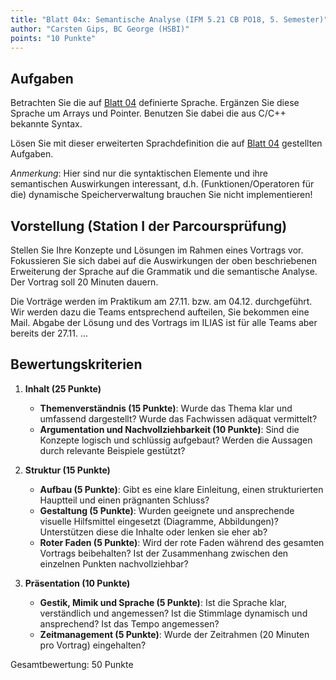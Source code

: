```yaml
---
title: "Blatt 04x: Semantische Analyse (IFM 5.21 CB PO18, 5. Semester)"
author: "Carsten Gips, BC George (HSBI)"
points: "10 Punkte"
---
```


<!--  pandoc -s -f markdown -t markdown+smart-grid_tables-multiline_tables-simple_tables --columns=94 --reference-links=true  sheet04x.md  -o xxx.md  -->

## Aufgaben

Betrachten Sie die auf [Blatt 04] definierte Sprache. Ergänzen Sie diese Sprache um Arrays und
Pointer. Benutzen Sie dabei die aus C/C++ bekannte Syntax.

Lösen Sie mit dieser erweiterten Sprachdefinition die auf [Blatt 04] gestellten Aufgaben.

*Anmerkung*: Hier sind nur die syntaktischen Elemente und ihre semantischen Auswirkungen
interessant, d.h. (Funktionen/Operatoren für die) dynamische Speicherverwaltung brauchen Sie
nicht implementieren!

## Vorstellung (Station I der Parcoursprüfung)

Stellen Sie Ihre Konzepte und Lösungen im Rahmen eines Vortrags vor. Fokussieren Sie sich
dabei auf die Auswirkungen der oben beschriebenen Erweiterung der Sprache auf die Grammatik
und die semantische Analyse. Der Vortrag soll 20 Minuten dauern.

Die Vorträge werden im Praktikum am 27.11. bzw. am 04.12. durchgeführt. Wir werden dazu die
Teams entsprechend aufteilen, Sie bekommen eine Mail. Abgabe der Lösung und des Vortrags im
ILIAS ist für alle Teams aber bereits der 27.11. ...

## Bewertungskriterien

1.  **Inhalt (25 Punkte)**

    -   **Themenverständnis (15 Punkte)**: Wurde das Thema klar und umfassend dargestellt?
        Wurde das Fachwissen adäquat vermittelt?
    -   **Argumentation und Nachvollziehbarkeit (10 Punkte)**: Sind die Konzepte logisch und
        schlüssig aufgebaut? Werden die Aussagen durch relevante Beispiele gestützt?

2.  **Struktur (15 Punkte)**

    -   **Aufbau (5 Punkte)**: Gibt es eine klare Einleitung, einen strukturierten Hauptteil
        und einen prägnanten Schluss?
    -   **Gestaltung (5 Punkte)**: Wurden geeignete und ansprechende visuelle Hilfsmittel
        eingesetzt (Diagramme, Abbildungen)? Unterstützen diese die Inhalte oder lenken sie
        eher ab?
    -   **Roter Faden (5 Punkte)**: Wird der rote Faden während des gesamten Vortrags
        beibehalten? Ist der Zusammenhang zwischen den einzelnen Punkten nachvollziehbar?

3.  **Präsentation (10 Punkte)**

    -   **Gestik, Mimik und Sprache (5 Punkte)**: Ist die Sprache klar, verständlich und
        angemessen? Ist die Stimmlage dynamisch und ansprechend? Ist das Tempo angemessen?
    -   **Zeitmanagement (5 Punkte)**: Wurde der Zeitrahmen (20 Minuten pro Vortrag)
        eingehalten?

Gesamtbewertung: 50 Punkte

  [Blatt 04]: sheet04.md
